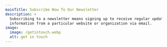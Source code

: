 ```yaml
---
mainTitle: Subscribe Now To Our Newsletter
description: >
  Subscribing to a newsletter means signing up to receive regular updates and
  information from a particular website or organization via email.
image:
  image: /getintouch.webp
  alt: get in touch
---
```





